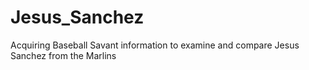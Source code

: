 # Jesus_Sanchez
Acquiring Baseball Savant information to examine and compare Jesus Sanchez from the Marlins
